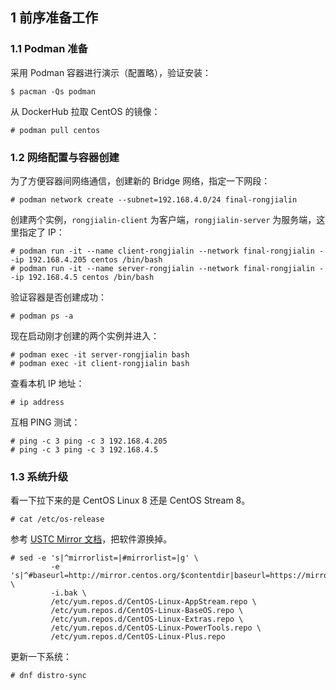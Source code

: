 ## 1 前序准备工作

### 1.1 Podman 准备

采用 Podman 容器进行演示（配置略），验证安装：

```
$ pacman -Qs podman
```

从 DockerHub 拉取 CentOS 的镜像：

```
# podman pull centos
```

### 1.2 网络配置与容器创建

为了方便容器间网络通信，创建新的 Bridge 网络，指定一下网段：

```
# podman network create --subnet=192.168.4.0/24 final-rongjialin
```

创建两个实例，`rongjialin-client`  为客户端，`rongjialin-server` 为服务端，这里指定了 IP：

```
# podman run -it --name client-rongjialin --network final-rongjialin --ip 192.168.4.205 centos /bin/bash
# podman run -it --name server-rongjialin --network final-rongjialin --ip 192.168.4.5 centos /bin/bash
```

验证容器是否创建成功：

```
# podman ps -a
```

现在启动刚才创建的两个实例并进入：

```
# podman exec -it server-rongjialin bash
# podman exec -it client-rongjialin bash
```

查看本机 IP 地址：

```
# ip address
```

互相 PING 测试：

```
# ping -c 3 ping -c 3 192.168.4.205
# ping -c 3 ping -c 3 192.168.4.5
```

### 1.3 系统升级

看一下拉下来的是 CentOS Linux 8 还是 CentOS Stream 8。

```
# cat /etc/os-release
```

参考 [USTC Mirror 文档](https://mirrors.ustc.edu.cn/help/centos.html)，把软件源换掉。

```
# sed -e 's|^mirrorlist=|#mirrorlist=|g' \
         -e 's|^#baseurl=http://mirror.centos.org/$contentdir|baseurl=https://mirrors.ustc.edu.cn/centos|g' \
         -i.bak \
         /etc/yum.repos.d/CentOS-Linux-AppStream.repo \
         /etc/yum.repos.d/CentOS-Linux-BaseOS.repo \
         /etc/yum.repos.d/CentOS-Linux-Extras.repo \
         /etc/yum.repos.d/CentOS-Linux-PowerTools.repo \
         /etc/yum.repos.d/CentOS-Linux-Plus.repo
```

更新一下系统：

```
# dnf distro-sync
```
